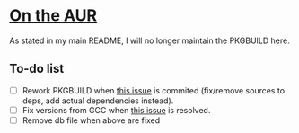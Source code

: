 # [On the AUR](https://aur.archlinux.org/packages/vcash/)
As stated in my main README, I will no longer maintain the PKGBUILD here.

## To-do list  
- [ ] Rework PKGBUILD when [this issue](https://github.com/openvcash/vcash/pull/4) is commited (fix/remove sources to deps, add actual dependencies instead).
- [ ] Fix versions from GCC when [this issue](https://github.com/openvcash/vcash/issues/14) is resolved.
- [ ] Remove db file when above are fixed
